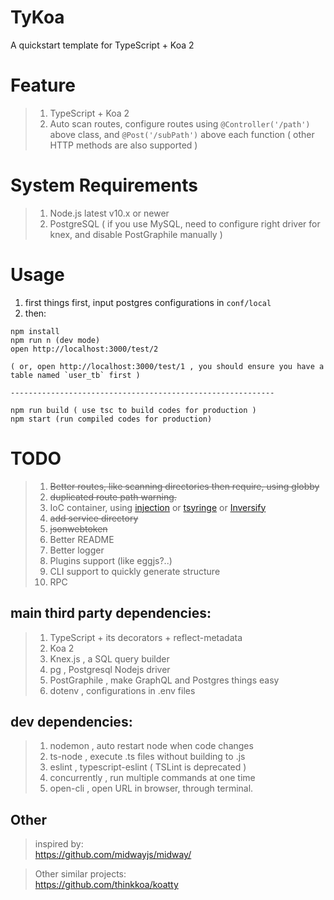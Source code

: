 #  TyKoa  
A quickstart template for TypeScript + Koa 2    

# Feature  
> 1. TypeScript + Koa 2
> 1. Auto scan routes, configure routes using `@Controller('/path')` above class,  and `@Post('/subPath')` above each function ( other HTTP methods are also supported )  

# System Requirements  
> 1. Node.js latest v10.x or newer  
> 1. PostgreSQL ( if you use MySQL, need to configure right driver for knex, and disable PostGraphile manually )  

# Usage  

1. first things first, input postgres configurations in `conf/local`  
1. then:  
```
npm install  
npm run n (dev mode)  
open http://localhost:3000/test/2  

( or, open http://localhost:3000/test/1 , you should ensure you have a table named `user_tb` first )  
  
-----------------------------------------------------------

npm run build ( use tsc to build codes for production )
npm start (run compiled codes for production)
```

# TODO  

> 1. ~~Better routes, like scanning directories then require, using globby~~  
> 1. ~~duplicated route path warning.~~  
> 1. IoC container, using [injection](injection) or [tsyringe](https://github.com/microsoft/tsyringe) or [Inversify](https://github.com/inversify/InversifyJS)
> 1. ~~add service directory~~
> 1. ~~jsonwebtoken~~
> 1. Better README
> 1. Better logger
> 1. Plugins support (like eggjs?..)
> 1. CLI support to quickly generate structure
> 1. RPC


## main third party dependencies:  
> 1. TypeScript + its decorators + reflect-metadata  
> 1. Koa 2
> 1. Knex.js , a SQL query builder
> 1. pg , Postgresql Nodejs driver
> 1. PostGraphile , make GraphQL and Postgres things easy
> 1. dotenv , configurations in .env files


## dev dependencies:  
> 1. nodemon , auto restart node when code changes
> 1. ts-node , execute .ts files without building to .js
> 1. eslint , typescript-eslint ( TSLint is deprecated )
> 1. concurrently , run multiple commands at one time
> 1. open-cli , open URL in browser, through terminal.  

## Other
> inspired by:  
https://github.com/midwayjs/midway/  

> Other similar projects:  
https://github.com/thinkkoa/koatty